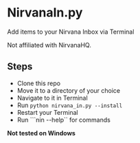 # NirvanaIn.py
Add items to your Nirvana Inbox via Terminal 

Not affiliated with NirvanaHQ. 

## Steps
- Clone this repo
- Move it to a directory of your choice
- Navigate to it in Terminal
- Run ```python nirvana_in.py --install```
- Restart your Terminal
- Run ```nin --help`` for commands

**Not tested on Windows**
